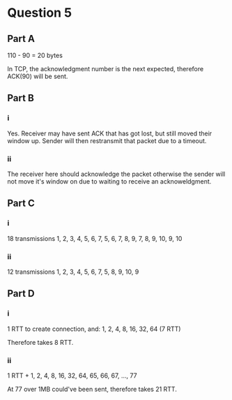 # Question 5

## Part A

110 - 90 = 20 bytes

In TCP, the acknowledgment number is the next expected, therefore ACK(90) will be sent.

## Part B

### i

Yes. Receiver may have sent ACK that has got lost, but still moved their window up. Sender will then restransmit that packet due to a timeout.

### ii

The receiver here should acknowledge the packet otherwise the sender will not move it's window on due to waiting to receive an acknoweldgment.

## Part C

### i

18 transmissions
1, 2, 3, 4, 5, 6, 7, 5, 6, 7, 8, 9, 7, 8, 9, 10, 9, 10

### ii 

12 transmissions
1, 2, 3, 4, 5, 6, 7, 5, 8, 9, 10, 9


## Part D

### i

1 RTT to create connection, and:
1, 2, 4, 8, 16, 32, 64 (7 RTT)

Therefore takes 8 RTT.

### ii

1 RTT + 1, 2, 4, 8, 16, 32, 64, 65, 66, 67, ..., 77

At 77 over 1MB could've been sent, therefore takes 21 RTT.
